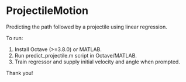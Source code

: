 # ProjectileMotion
Predicting the path followed by a projectile using linear regression.

To run:
1. Install Octave (>=3.8.0) or MATLAB.
2. Run predict_projectile.m script in Octave/MATLAB.
3. Train regressor and supply initial velocity and angle when prompted.

Thank you!
